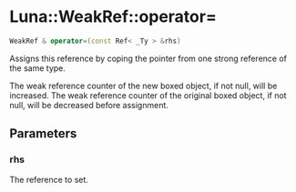 # Luna::WeakRef::operator=

```c++
WeakRef & operator=(const Ref< _Ty > &rhs)
```

Assigns this reference by coping the pointer from one strong reference of the same type. 

The weak reference counter of the new boxed object, if not null, will be increased. The weak reference counter of the original boxed object, if not null, will be decreased before assignment. 

## Parameters
### rhs
The reference to set. 

